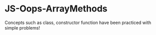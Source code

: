 # JS-Oops-ArrayMethods

<p>Concepts such as class, constructor function have been practiced with simple problems!</p>
